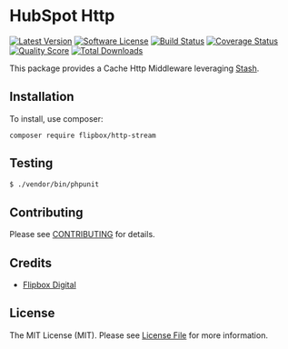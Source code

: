 # HubSpot Http
[![Latest Version](https://img.shields.io/github/release/flipbox/http-stream.svg?style=flat-square)](https://github.com/flipbox/http-stream/releases)
[![Software License](https://img.shields.io/badge/license-MIT-brightgreen.svg?style=flat-square)](LICENSE.md)
[![Build Status](https://img.shields.io/travis/flipbox/http-stream/master.svg?style=flat-square)](https://travis-ci.org/flipbox/http-stream)
[![Coverage Status](https://img.shields.io/scrutinizer/coverage/g/flipbox/http-stream.svg?style=flat-square)](https://scrutinizer-ci.com/g/flipbox/http-stream/code-structure)
[![Quality Score](https://img.shields.io/scrutinizer/g/flipbox/http-stream.svg?style=flat-square)](https://scrutinizer-ci.com/g/flipbox/http-stream)
[![Total Downloads](https://img.shields.io/packagist/dt/flipboxdigital/http-stream.svg?style=flat-square)](https://packagist.org/packages/league/http-stream)

This package provides a Cache Http Middleware leveraging [Stash](https://github.com/tedious/Stash).

## Installation

To install, use composer:

```
composer require flipbox/http-stream
```

## Testing

``` bash
$ ./vendor/bin/phpunit
```

## Contributing

Please see [CONTRIBUTING](https://github.com/flipbox/http-stream/blob/master/CONTRIBUTING.md) for details.


## Credits

- [Flipbox Digital](https://github.com/flipbox)

## License

The MIT License (MIT). Please see [License File](https://github.com/flipbox/http-stream/blob/master/LICENSE) for more information.

